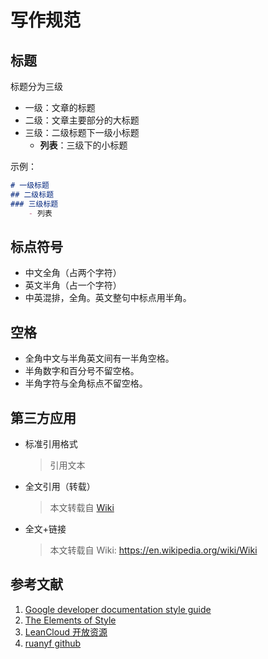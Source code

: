 # 写作规范

## 标题
标题分为三级
- 一级：文章的标题
- 二级：文章主要部分的大标题
- 三级：二级标题下一级小标题
    - **列表**：三级下的小标题

示例：
```markdown
# 一级标题
## 二级标题
### 三级标题
    - 列表
```
## 标点符号
- 中文全角（占两个字符）
- 英文半角（占一个字符）
- 中英混排，全角。英文整句中标点用半角。
## 空格
- 全角中文与半角英文间有一半角空格。
- 半角数字和百分号不留空格。
- 半角字符与全角标点不留空格。
## 第三方应用
- 标准引用格式
    > 引用文本 
- 全文引用（转载）
    > 本文转载自 [Wiki]()
- 全文+链接
    > 本文转载自 Wiki: https://en.wikipedia.org/wiki/Wiki

## 参考文献
1. [Google developer documentation style guide](https://developers.google.com/style/)
2. [The Elements of Style]()
3. [LeanCloud 开放资源](https://open.leancloud.cn/copywriting-style-guide/)
4. [ruanyf github](https://github.com/ruanyf/document-style-guide/blob/master/docs/title.md)
